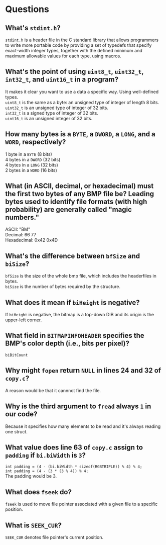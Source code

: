 # Questions

## What's `stdint.h`?

`stdint.h` is a header file in the C standard library that allows programmers to write more portable code by providing a set of typedefs that specify exact-width integer types, together with the defined minimum and maximum allowable values for each type, using macros.

## What's the point of using `uint8_t`, `uint32_t`, `int32_t`, and `uint16_t` in a program?

It makes it clear you want to use a data a specific way. Using well-defined types.  
`uint8_t` is the same as a byte: an unsigned type of integer of length 8 bits.  
`uint32_t` is an unsigned type of integer of 32 bits.  
`int32_t` is a signed type of integer of 32 bits.  
`uint16_t` is an unsigned integer of 32 bits.  

## How many bytes is a `BYTE`, a `DWORD`, a `LONG`, and a `WORD`, respectively?

1 byte in a `BYTE` (8 bits)  
4 bytes in a `DWORD` (32 bits)  
4 bytes in a `LONG` (32 bits)  
2 bytes in a `WORD` (16 bits)  

## What (in ASCII, decimal, or hexadecimal) must the first two bytes of any BMP file be? Leading bytes used to identify file formats (with high probability) are generally called "magic numbers."

ASCII: "BM"  
Decimal: 66 77  
Hexadecimal: 0x42 0x4D  

## What's the difference between `bfSize` and `biSize`?

`bfSize` is the size of the whole bmp file, which includes the headerfiles in bytes.  
`biSize` is the number of bytes required by the structure.  

## What does it mean if `biHeight` is negative?

If `biHeight` is negative, the bitmap is a top-down DIB and its origin is the upper-left corner.

## What field in `BITMAPINFOHEADER` specifies the BMP's color depth (i.e., bits per pixel)?

`biBitCount`

## Why might `fopen` return `NULL` in lines 24 and 32 of `copy.c`?

A reason would be that it cannnot find the file.

## Why is the third argument to `fread` always `1` in our code?

Because it specifies how many elements to be read and it's always reading one struct.

## What value does line 63 of `copy.c` assign to `padding` if `bi.biWidth` is `3`?

`int padding = (4 - (bi.biWidth * sizeof(RGBTRIPLE)) % 4) % 4;`  
`int padding = (4 - (3 * (3 % 4)) % 4;`  
The padding would be 3.

## What does `fseek` do?

`fseek` is used to move file pointer associated with a given file to a specific position.

## What is `SEEK_CUR`?

`SEEK_CUR` denotes file pointer's current position.
